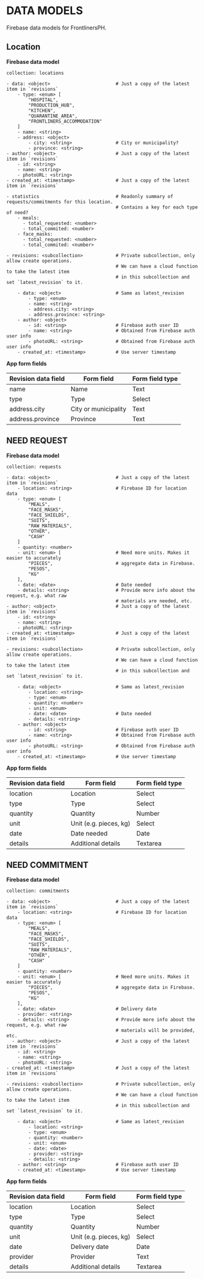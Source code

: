 # DATA MODELS

Firebase data models for FrontlinersPH.

## Location

**Firebase data model**

```
collection: locations

- data: <object>                        # Just a copy of the latest item in `revisions`
    - type: <enum> [
        "HOSPITAL",
        "PRODUCTION_HUB",
        "KITCHEN",
        "QUARANTINE_AREA",
        "FRONTLINERS_ACCOMMODATION"
    ]
    - name: <string>
    - address: <object>
        - city: <string>                # City or municipality?
        - province: <string>
- author: <object>                      # Just a copy of the latest item in `revisions`
    - id: <string>
    - name: <string>
    - photoURL: <string>
- created_at: <timestamp>               # Just a copy of the latest item in `revisions`

- statistics                            # Readonly summary of requests/commitments for this location.
                                        # Contains a key for each type of need?
    - meals:
      - total_requested: <number>
      - total_commited: <number>
    - face_masks:
      - total_requested: <number>
      - total_commited: <number>

- revisions: <subcollection>            # Private subcollection, only allow create operations.
                                        # We can have a cloud function to take the latest item
                                        # in this subcollection and set `latest_revision` to it.

    - data: <object>                    # Same as latest_revision
        - type: <enum>
        - name: <string>
        - address.city: <string>
        - address.province: <string>
    - author: <object>
        - id: <string>                  # Firebase auth user ID
        - name: <string>                # Obtained from Firebase auth user info
        - photoURL: <string>            # Obtained from Firebase auth user info
    - created_at: <timestamp>           # Use server timestamp
```

**App form fields**

| Revision data field | Form field           | Form field type |
| ------------------- | -------------------- | --------------- |
| name                | Name                 | Text            |
| type                | Type                 | Select          |
| address.city        | City or municipality | Text            |
| address.province    | Province             | Text            |

## NEED REQUEST

**Firebase data model**

```
collection: requests

- data: <object>                        # Just a copy of the latest item in `revisions`
    - location: <string>                # Firebase ID for location data
    - type: <enum> [
        "MEALS",
        "FACE_MASKS",
        "FACE_SHIELDS",
        "SUITS",
        "RAW_MATERIALS",
        "OTHER",
        "CASH"
    ]
    - quantity: <number>
    - unit: <enum> [                    # Need more units. Makes it easier to accurately
        "PIECES",                       # aggregate data in Firebase.
        "PESOS",
        "KG"
    ],
    - date: <date>                      # Date needed
    - details: <string>                 # Provide more info about the request, e.g. what raw
                                        # materials are needed, etc.
- author: <object>                      # Just a copy of the latest item in `revisions`
    - id: <string>
    - name: <string>
    - photoURL: <string>
- created_at: <timestamp>               # Just a copy of the latest item in `revisions`

- revisions: <subcollection>            # Private subcollection, only allow create operations.
                                        # We can have a cloud function to take the latest item
                                        # in this subcollection and set `latest_revision` to it.

    - data: <object>                    # Same as latest_revision
        - location: <string>
        - type: <enum>
        - quantity: <number>
        - unit: <enum>
        - date: <date>                  # Date needed
        - details: <string>
    - author: <object>
        - id: <string>                  # Firebase auth user ID
        - name: <string>                # Obtained from Firebase auth user info
        - photoURL: <string>            # Obtained from Firebase auth user info
    - created_at: <timestamp>           # Use server timestamp
```

**App form fields**

| Revision data field | Form field             | Form field type |
| ------------------- | ---------------------- | --------------- |
| location            | Location               | Select          |
| type                | Type                   | Select          |
| quantity            | Quantity               | Number          |
| unit                | Unit (e.g. pieces, kg) | Select          |
| date                | Date needed            | Date            |
| details             | Additional details     | Textarea        |

## NEED COMMITMENT

**Firebase data model**

```
collection: commitments

- data: <object>                        # Just a copy of the latest item in `revisions`
    - location: <string>                # Firebase ID for location data
    - type: <enum> [
        "MEALS",
        "FACE_MASKS",
        "FACE_SHIELDS",
        "SUITS",
        "RAW_MATERIALS",
        "OTHER",
        "CASH"
    ]
    - quantity: <number>
    - unit: <enum> [                    # Need more units. Makes it easier to accurately
        "PIECES",                       # aggregate data in Firebase.
        "PESOS",
        "KG"
    ],
    - date: <date>                      # Delivery date
    - provider: <string>
    - details: <string>                 # Provide more info about the request, e.g. what raw
                                        # materials will be provided, etc.
  - author: <object>                    # Just a copy of the latest item in `revisions`
    - id: <string>
    - name: <string>
    - photoURL: <string>
- created_at: <timestamp>               # Just a copy of the latest item in `revisions`

- revisions: <subcollection>            # Private subcollection, only allow create operations.
                                        # We can have a cloud function to take the latest item
                                        # in this subcollection and set `latest_revision` to it.

    - data: <object>                    # Same as latest_revision
        - location: <string>
        - type: <enum>
        - quantity: <number>
        - unit: <enum>
        - date: <date>
        - provider: <string>
        - details: <string>
    - author: <string>                  # Firebase auth user ID
    - created_at: <timestamp>           # Use server timestamp
```

**App form fields**

| Revision data field | Form field             | Form field type |
| ------------------- | ---------------------- | --------------- |
| location            | Location               | Select          |
| type                | Type                   | Select          |
| quantity            | Quantity               | Number          |
| unit                | Unit (e.g. pieces, kg) | Select          |
| date                | Delivery date          | Date            |
| provider            | Provider               | Text            |
| details             | Additional details     | Textarea        |
